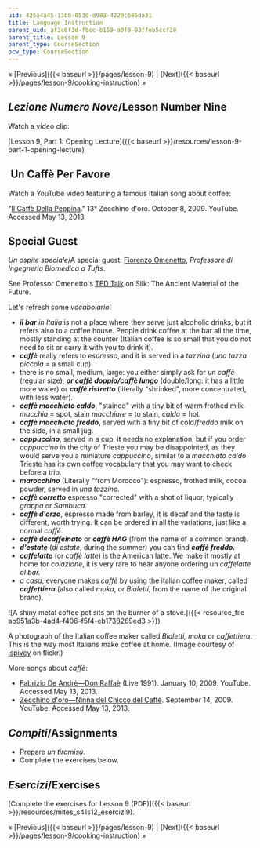 ```yaml
---
uid: 425a4a45-11b8-0530-d983-4220c685da31
title: Language Instruction
parent_uid: af3c6f3d-fbcc-b159-a0f9-93ffeb5ccf38
parent_title: Lesson 9
parent_type: CourseSection
ocw_type: CourseSection
---
```


« [Previous]({{< baseurl >}}/pages/lesson-9) | [Next]({{< baseurl >}}/pages/lesson-9/cooking-instruction) »

_Lezione Numero Nove_/Lesson Number Nine
----------------------------------------

Watch a video clip:

[Lesson 9, Part 1: Opening Lecture]({{< baseurl >}}/resources/lesson-9-part-1-opening-lecture)

 **Un Caffè Per Favore**
------------------------

Watch a YouTube video featuring a famous Italian song about coffee:

"[Il Caffè Della Peppina](http://www.youtube.com/watch?feature=player_embedded&v=nqzz3yzzN8c)." 13° Zecchino d'oro. October 8, 2009. YouTube. Accessed May 13, 2013.  

Special Guest
-------------

_Un ospite speciale_/A special guest: [Fiorenzo Omenetto](http://ase.tufts.edu/biomedical/unolab/home.html), _Professore di Ingegneria Biomedica a Tufts_.

See Professor Omenetto's [TED Talk](http://www.ted.com/talks/fiorenzo_omenetto_silk_the_ancient_material_of_the_future.html) on Silk: The Ancient Material of the Future.

Let's refresh some _vocabolario_!

*   **_il bar_** _in Italia_ is not a place where they serve just alcoholic drinks, but it refers also to a coffee house. People drink coffee at the bar all the time, mostly standing at the counter (Italian coffee is so small that you do not need to sit or carry it with you to drink it).
*   _**caffè**_ really refers to _espresso_, and it is served in a _tazzina_ (_una tazza piccola_ = a small cup).
*   there is no small, medium, large: you either simply ask for _un caffè_ (regular size), _**or caffè doppio/caffè lungo**_ (double/long: it has a little more water) or **_caffè ristretto_** (literally "shrinked", more concentrated, with less water).
*   _**caffè macchiato caldo**_, "stained" with a tiny bit of warm frothed milk. _macchia_ \= spot, stain _macchiare_ \= to stain, _caldo_ = hot.
*   _**caffè macchiato freddo**_, served with a tiny bit of cold/_freddo_ milk on the side, in a small jug.
*   _**cappuccino**_, served in a cup, it needs no explanation, but if you order _cappuccino_ in the city of Trieste you may be disappointed, as they would serve you a miniature _cappuccino_, similar to a _macchiato caldo_. Trieste has its own coffee vocabulary that you may want to check before a trip.
*   _**marocchino**_ (Literally "from Morocco"): espresso, frothed milk, cocoa powder, served in _una tazzina._
*   _**caffè corretto**_ espresso "corrected" with a shot of liquor, typically _grappa_ or _Sambuca._
*   _**caffè d'orzo**_, espresso made from barley, it is decaf and the taste is different, worth trying. It can be ordered in all the variations, just like a normal _caffè_.
*   _**caffè decaffeinato**_ or _**caffè HAG**_ (from the name of a common brand).
*   _**d'estate**_ (_di estate_, during the summer) you can find **_caffè freddo._**
*   _**caffelatte**_ (or _caffè latte_) is the American latte. We make it mostly at home for _colazione_, it is very rare to hear anyone ordering un _caffelatte al bar._
*   _a casa_, everyone makes _caffè_ by using the italian coffee maker, called **_caffettiera_** (also called _moka_, or _Bialetti_, from the name of the original brand).

![A shiny metal coffee pot sits on the burner of a stove.]({{< resource_file ab951a3b-4ad4-f406-f5f4-eb1738269ed3 >}})

A photograph of the Italian coffee maker called _Bialetti, moka_ or _caffettiera_. This is the way most Italians make coffee at home. (Image courtesy of [ispivey](http://www.flickr.com/photos/ispivey/196132880/) on flickr.)

More songs about _caffè_:

*   [Fabrizio De Andrè—Don Raffaè](http://www.youtube.com/watch?v=tVxcBsMqMVw) (Live 1991). January 10, 2009. YouTube. Accessed May 13, 2013.
*   [Zecchino d'oro—Ninna del Chicco del Caffè](http://www.youtube.com/watch?v=iXWIwo0wI3g). September 14, 2009. YouTube. Accessed May 13, 2013.

_Compiti_/Assignments
---------------------

*   Prepare _un tiramisù_.
*   Complete the exercises below.

_Esercizi_/Exercises
--------------------

[Complete the exercises for Lesson 9 (PDF)]({{< baseurl >}}/resources/mites_s41s12_esercizi9).

« [Previous]({{< baseurl >}}/pages/lesson-9) | [Next]({{< baseurl >}}/pages/lesson-9/cooking-instruction) »